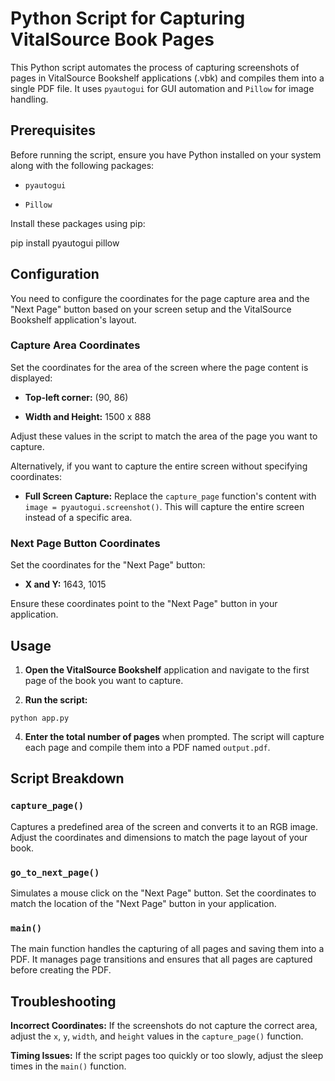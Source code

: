 
# Python Script for Capturing VitalSource Book Pages

  

This Python script automates the process of capturing screenshots of pages in VitalSource Bookshelf applications (.vbk) and compiles them into a single PDF file. It uses `pyautogui` for GUI automation and `Pillow` for image handling.

  

## Prerequisites

  

Before running the script, ensure you have Python installed on your system along with the following packages:

  

-  `pyautogui`

-  `Pillow`

  

Install these packages using pip:

  

pip install pyautogui pillow

  

## Configuration

  

You need to configure the coordinates for the page capture area and the "Next Page" button based on your screen setup and the VitalSource Bookshelf application's layout.

  

### Capture Area Coordinates

  

Set the coordinates for the area of the screen where the page content is displayed:

  

-  **Top-left corner:** (90, 86)

-  **Width and Height:** 1500 x 888

  

Adjust these values in the script to match the area of the page you want to capture.

 
Alternatively, if you want to capture the entire screen without specifying coordinates:

  

- **Full Screen Capture:** Replace the `capture_page` function's content with `image = pyautogui.screenshot()`. This will capture the entire screen instead of a specific area.

### Next Page Button Coordinates

  

Set the coordinates for the "Next Page" button:

  

-  **X and Y:** 1643, 1015

  

Ensure these coordinates point to the "Next Page" button in your application.

  

## Usage

  

1.  **Open the VitalSource Bookshelf** application and navigate to the first page of the book you want to capture.

2.  **Run the script:**

```python app.py```

4.  **Enter the total number of pages** when prompted. The script will capture each page and compile them into a PDF named `output.pdf`.

## Script Breakdown

  

### `capture_page()`

  

Captures a predefined area of the screen and converts it to an RGB image. Adjust the coordinates and dimensions to match the page layout of your book.

  

### `go_to_next_page()`

  

Simulates a mouse click on the "Next Page" button. Set the coordinates to match the location of the "Next Page" button in your application.

  

### `main()`

  

The main function handles the capturing of all pages and saving them into a PDF. It manages page transitions and ensures that all pages are captured before creating the PDF.

  

## Troubleshooting

  

**Incorrect Coordinates:** If the screenshots do not capture the correct area, adjust the `x`, `y`, `width`, and `height` values in the `capture_page()` function.

  

**Timing Issues:** If the script pages too quickly or too slowly, adjust the sleep times in the `main()` function.